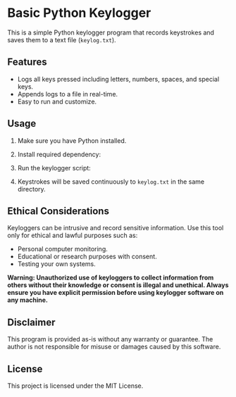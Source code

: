 # Basic Python Keylogger

This is a simple Python keylogger program that records keystrokes and saves them to a text file (`keylog.txt`).

## Features

- Logs all keys pressed including letters, numbers, spaces, and special keys.
- Appends logs to a file in real-time.
- Easy to run and customize.

## Usage

1. Make sure you have Python installed.
2. Install required dependency:

3. Run the keylogger script:

4. Keystrokes will be saved continuously to `keylog.txt` in the same directory.

## Ethical Considerations

Keyloggers can be intrusive and record sensitive information. Use this tool only for ethical and lawful purposes such as:

- Personal computer monitoring.
- Educational or research purposes with consent.
- Testing your own systems.

**Warning: Unauthorized use of keyloggers to collect information from others without their knowledge or consent is illegal and unethical. Always ensure you have explicit permission before using keylogger software on any machine.**

## Disclaimer

This program is provided as-is without any warranty or guarantee. The author is not responsible for misuse or damages caused by this software.

## License

This project is licensed under the MIT License.

